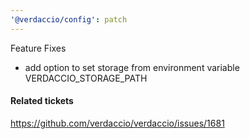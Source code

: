 ```yaml
---
'@verdaccio/config': patch
---
```


Feature Fixes

- add option to set storage from environment variable VERDACCIO_STORAGE_PATH

#### Related tickets

https://github.com/verdaccio/verdaccio/issues/1681
